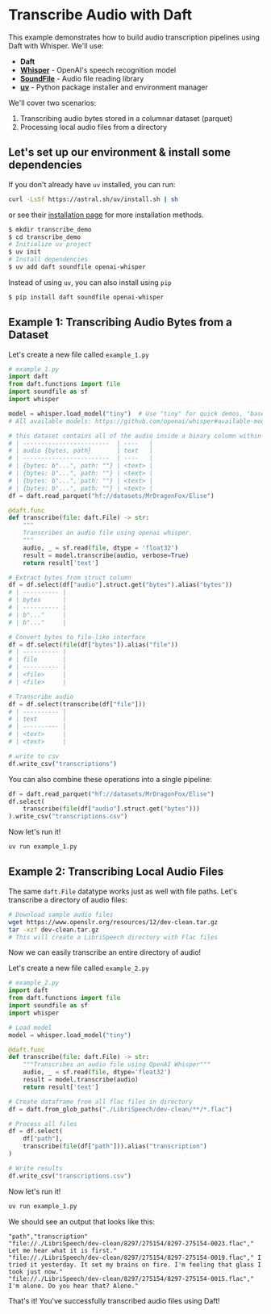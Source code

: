 # Transcribe Audio with Daft

This example demonstrates how to build audio transcription pipelines using Daft with Whisper. We'll use:

- **Daft**
- **[Whisper](https://github.com/openai/whisper)** - OpenAI's speech recognition model
- **[SoundFile](https://pypi.org/project/soundfile/)** - Audio file reading library
- **[uv](https://docs.astral.sh/uv/)** - Python package installer and environment manager

We'll cover two scenarios:

1. Transcribing audio bytes stored in a columnar dataset (parquet)
2. Processing local audio files from a directory

## Let's set up our environment & install some dependencies

If you don't already have `uv` installed, you can run:

```bash
curl -LsSf https://astral.sh/uv/install.sh | sh
```

or see their [installation page](https://docs.astral.sh/uv/getting-started/installation/) for more installation methods.

```bash
$ mkdir transcribe_demo
$ cd transcribe_demo
# Initialize uv project
$ uv init
# Install dependencies
$ uv add daft soundfile openai-whisper
```

Instead of using `uv`, you can also install using `pip`

```bash
$ pip install daft soundfile openai-whisper
```

## Example 1: Transcribing Audio Bytes from a Dataset

Let's create a new file called `example_1.py`

```py
# example_1.py
import daft
from daft.functions import file
import soundfile as sf
import whisper

model = whisper.load_model("tiny")  # Use "tiny" for quick demos, "base" or "small" for better quality
# All available models: https://github.com/openai/whisper#available-models-and-languages

# this dataset contains all of the audio inside a binary column within a parquet file. such as
# | ------------------------  | ----   |
# | audio {bytes, path}       | text   |
# | ------------------------  | ----   |
# | {bytes: b"...", path: ""} | <text> |
# | {bytes: b"...", path: ""} | <text> |
# | {bytes: b"...", path: ""} | <text> |
# | {bytes: b"...", path: ""} | <text> |
df = daft.read_parquet("hf://datasets/MrDragonFox/Elise")

@daft.func
def transcribe(file: daft.File) -> str:
    """
    Transcribes an audio file using openai whisper.
    """
    audio, _ = sf.read(file, dtype = 'float32')
    result = model.transcribe(audio, verbose=True)
    return result['text']

# Extract bytes from struct column
df = df.select(df["audio"].struct.get("bytes").alias("bytes"))
# | ---------- |
# | bytes      |
# | ---------- |
# | b"..."     |
# | b"..."     |

# Convert bytes to file-like interface
df = df.select(file(df["bytes"]).alias("file"))
# | ---------- |
# | file       |
# | ---------- |
# | <file>     |
# | <file>     |

# Transcribe audio
df = df.select(transcribe(df["file"]))
# | ---------- |
# | text       |
# | ---------- |
# | <text>     |
# | <text>     |

# write to csv
df.write_csv("transcriptions")
```

You can also combine these operations into a single pipeline:

```python
df = daft.read_parquet("hf://datasets/MrDragonFox/Elise")
df.select(
    transcribe(file(df["audio"].struct.get("bytes")))
).write_csv("transcriptions.csv")
```

Now let's run it!

```bash
uv run example_1.py
```

## Example 2: Transcribing Local Audio Files

The same `daft.File` datatype works just as well with file paths. Let's transcribe a directory of audio files:

```bash
# Download sample audio files
wget https://www.openslr.org/resources/12/dev-clean.tar.gz
tar -xzf dev-clean.tar.gz
# This will create a LibriSpeech directory with Flac files
```

Now we can easily transcribe an entire directory of audio!

Let's create a new file called `example_2.py`

```python
# example_2.py
import daft
from daft.functions import file
import soundfile as sf
import whisper

# Load model
model = whisper.load_model("tiny")

@daft.func
def transcribe(file: daft.File) -> str:
    """Transcribes an audio file using OpenAI Whisper"""
    audio, _ = sf.read(file, dtype='float32')
    result = model.transcribe(audio)
    return result['text']

# Create dataframe from all flac files in directory
df = daft.from_glob_paths("./LibriSpeech/dev-clean/**/*.flac")

# Process all files
df = df.select(
    df["path"],
    transcribe(file(df["path"])).alias("transcription")
)

# Write results
df.write_csv("transcriptions.csv")
```

Now let's run it!

```bash
uv run example_1.py
```

We should see an output that looks like this:

```csv
"path","transcription"
"file://./LibriSpeech/dev-clean/8297/275154/8297-275154-0023.flac"," Let me hear what it is first."
"file://./LibriSpeech/dev-clean/8297/275154/8297-275154-0019.flac"," I tried it yesterday. It set my brains on fire. I'm feeling that glass I took just now."
"file://./LibriSpeech/dev-clean/8297/275154/8297-275154-0015.flac"," I'm alone. Do you hear that? Alone."
```

That's it! You've successfully transcribed audio files using Daft!
